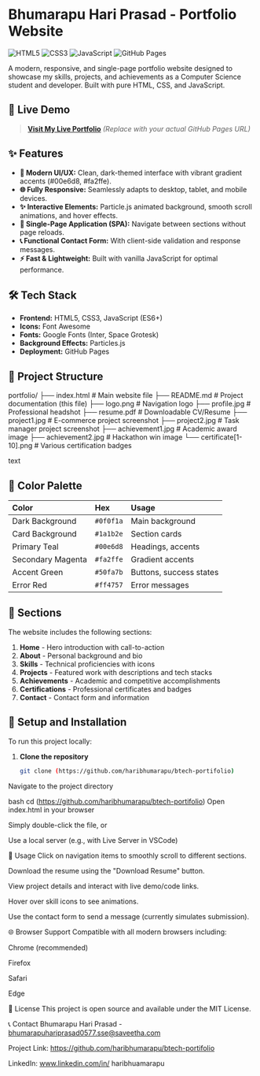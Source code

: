 # Bhumarapu Hari Prasad - Portfolio Website

![HTML5](https://img.shields.io/badge/HTML5-E34F26?style=for-the-badge&logo=html5&logoColor=white)
![CSS3](https://img.shields.io/badge/CSS3-1572B6?style=for-the-badge&logo=css3&logoColor=white)
![JavaScript](https://img.shields.io/badge/JavaScript-F7DF1E?style=for-the-badge&logo=javascript&logoColor=black)
![GitHub Pages](https://img.shields.io/badge/GitHub%20Pages-222222?style=for-the-badge&logo=githubpages&logoColor=white)

A modern, responsive, and single-page portfolio website designed to showcase my skills, projects, and achievements as a Computer Science student and developer. Built with pure HTML, CSS, and JavaScript.

## 🚀 Live Demo

> **[Visit My Live Portfolio](https://your-github-username.github.io)** *(Replace with your actual GitHub Pages URL)*

## ✨ Features

- **🎯 Modern UI/UX:** Clean, dark-themed interface with vibrant gradient accents (#00e6d8, #fa2ffe).
- **🌐 Fully Responsive:** Seamlessly adapts to desktop, tablet, and mobile devices.
- **✨ Interactive Elements:** Particle.js animated background, smooth scroll animations, and hover effects.
- **📱 Single-Page Application (SPA):** Navigate between sections without page reloads.
- **📞 Functional Contact Form:** With client-side validation and response messages.
- **⚡ Fast & Lightweight:** Built with vanilla JavaScript for optimal performance.

## 🛠️ Tech Stack

- **Frontend:** HTML5, CSS3, JavaScript (ES6+)
- **Icons:** Font Awesome
- **Fonts:** Google Fonts (Inter, Space Grotesk)
- **Background Effects:** Particles.js
- **Deployment:** GitHub Pages

## 📁 Project Structure
portfolio/
├── index.html # Main website file
├── README.md # Project documentation (this file)
├── logo.png # Navigation logo
├── profile.jpg # Professional headshot
├── resume.pdf # Downloadable CV/Resume
├── project1.jpg # E-commerce project screenshot
├── project2.jpg # Task manager project screenshot
├── achievement1.jpg # Academic award image
├── achievement2.jpg # Hackathon win image
└── certificate[1-10].png # Various certification badges

text

## 🎨 Color Palette

| Color | Hex | Usage |
| :--- | :--- | :--- |
| Dark Background | `#0f0f1a` | Main background |
| Card Background | `#1a1b2e` | Section cards |
| Primary Teal | `#00e6d8` | Headings, accents |
| Secondary Magenta | `#fa2ffe` | Gradient accents |
| Accent Green | `#50fa7b` | Buttons, success states |
| Error Red | `#ff4757` | Error messages |

## 📄 Sections

The website includes the following sections:
1. **Home** - Hero introduction with call-to-action
2. **About** - Personal background and bio
3. **Skills** - Technical proficiencies with icons
4. **Projects** - Featured work with descriptions and tech stacks
5. **Achievements** - Academic and competitive accomplishments
6. **Certifications** - Professional certificates and badges
7. **Contact** - Contact form and information

## 🔧 Setup and Installation

To run this project locally:

1. **Clone the repository**
   ```bash
   git clone (https://github.com/haribhumarapu/btech-portifolio)
Navigate to the project directory

bash
cd (https://github.com/haribhumarapu/btech-portifolio)
Open index.html in your browser

Simply double-click the file, or

Use a local server (e.g., with Live Server in VSCode)

📜 Usage
Click on navigation items to smoothly scroll to different sections.

Download the resume using the "Download Resume" button.

View project details and interact with live demo/code links.

Hover over skill icons to see animations.

Use the contact form to send a message (currently simulates submission).

🌐 Browser Support
Compatible with all modern browsers including:

Chrome (recommended)

Firefox

Safari

Edge

📝 License
This project is open source and available under the MIT License.

📞 Contact
Bhumarapu Hari Prasad - bhumarapuhariprasad0577.sse@saveetha.com

Project Link: https://github.com/haribhumarapu/btech-portifolio

LinkedIn: www.linkedin.com/in/
haribhuamarapu

